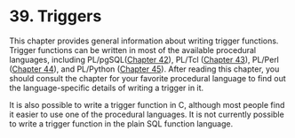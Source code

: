 # 39. Triggers

This chapter provides general information about writing trigger functions. Trigger functions can be written in most of the available procedural languages, including PL/pgSQL\([Chapter 42](https://www.postgresql.org/docs/10/static/plpgsql.html)\), PL/Tcl \([Chapter 43](https://www.postgresql.org/docs/10/static/pltcl.html)\), PL/Perl \([Chapter 44](https://www.postgresql.org/docs/10/static/plperl.html)\), and PL/Python \([Chapter 45](https://www.postgresql.org/docs/10/static/plpython.html)\). After reading this chapter, you should consult the chapter for your favorite procedural language to find out the language-specific details of writing a trigger in it.

It is also possible to write a trigger function in C, although most people find it easier to use one of the procedural languages. It is not currently possible to write a trigger function in the plain SQL function language.

